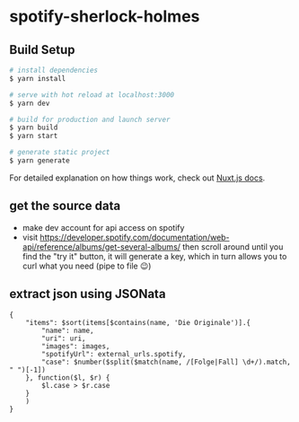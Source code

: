 # spotify-sherlock-holmes

## Build Setup

```bash
# install dependencies
$ yarn install

# serve with hot reload at localhost:3000
$ yarn dev

# build for production and launch server
$ yarn build
$ yarn start

# generate static project
$ yarn generate
```

For detailed explanation on how things work, check out [Nuxt.js docs](https://nuxtjs.org).

## get the source data

- make dev account for api access on spotify
- visit https://developer.spotify.com/documentation/web-api/reference/albums/get-several-albums/ then scroll around until you find the "try it" button, it will generate a key, which in turn allows you to curl what you need (pipe to file :wink:)

## extract json using JSONata

``` jsonata
{
    "items": $sort(items[$contains(name, 'Die Originale')].{
        "name": name,
        "uri": uri,
        "images": images,
        "spotifyUrl": external_urls.spotify,
        "case": $number($split($match(name, /[Folge|Fall] \d+/).match, " ")[-1])
    }, function($l, $r) {
        $l.case > $r.case
    }
    )
}
```
